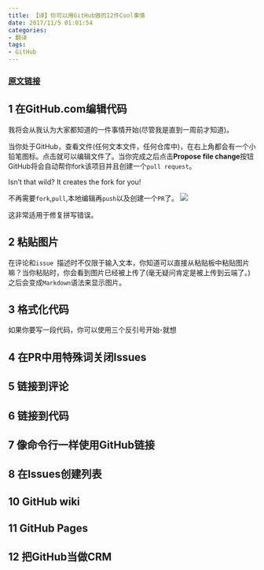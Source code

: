 ```yaml
---
title: 【译】你可以用GitHub做的12件Cool事情
date: 2017/11/5 01:01:54       
categories: 
- 翻译
tags: 
- GitHub
---
```

### [原文链接](https://hackernoon.com/12-cool-things-you-can-do-with-github-f3e0424cf2f0)

## 1 在GitHub.com编辑代码

我将会从我认为大家都知道的一件事情开始(尽管我是直到一周前才知道)。

当你处于GitHub，查看文件(任何文本文件，任何仓库中)，在右上角都会有一个小铅笔图标。点击就可以编辑文件了。当你完成之后点击**Propose file change**按钮GitHub将会自动帮你fork该项目并且创建一个`pull request`。

Isn’t that wild? It creates the fork for you!

不再需要`fork`,`pull`,本地编辑再`push`以及创建一个`PR`了。
![](https://ws3.sinaimg.cn/large/006tKfTcgy1fl5eo3789hj30m80mjwhy.jpg)

这非常适用于修复拼写错误。

## 2 粘贴图片

在评论和`issue `描述时不仅限于输入文本，你知道可以直接从粘贴板中粘贴图片嘛？当你粘贴时，你会看到图片已经被上传了(毫无疑问肯定是被上传到云端了。)之后会变成`Markdown`语法来显示图片。


## 3 格式化代码
如果你要写一段代码，你可以使用三个反引号开始-就想

## 4 在PR中用特殊词关闭Issues

## 5 链接到评论

## 6 链接到代码

## 7 像命令行一样使用GitHub链接

## 8 在Issues创建列表

## 10 GitHub wiki

## 11 GitHub Pages

## 12 把GitHub当做CRM


